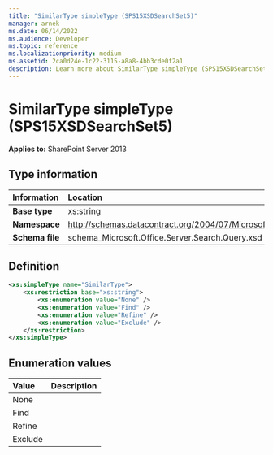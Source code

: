 ```yaml
---
title: "SimilarType simpleType (SPS15XSDSearchSet5)"
manager: arnek
ms.date: 06/14/2022
ms.audience: Developer
ms.topic: reference
ms.localizationpriority: medium
ms.assetid: 2ca0d24e-1c22-3115-a8a8-4bb3cde0f2a1
description: Learn more about SimilarType simpleType (SPS15XSDSearchSet5).
---
```


# SimilarType simpleType (SPS15XSDSearchSet5)

**Applies to:** SharePoint Server 2013

## Type information

|Information|Location|
|:-----|:-----|
|**Base type**  |xs:string  |
|**Namespace**  |http://schemas.datacontract.org/2004/07/Microsoft.Office.Server.Search.Query  |
|**Schema file**  |schema_Microsoft.Office.Server.Search.Query.xsd  |

## Definition

```XML
<xs:simpleType name="SimilarType">
    <xs:restriction base="xs:string">
        <xs:enumeration value="None" />
        <xs:enumeration value="Find" />
        <xs:enumeration value="Refine" />
        <xs:enumeration value="Exclude" />
    </xs:restriction>
</xs:simpleType>

```

## Enumeration values

|**Value**|**Description**|
|:-----|:-----|
|None  <br/> ||
|Find  <br/> ||
|Refine  <br/> ||
|Exclude  <br/> ||
